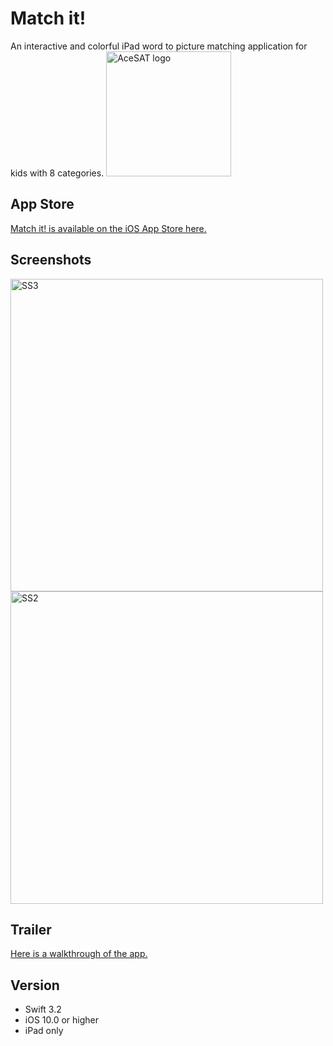 # Match it!
An interactive and colorful iPad word to picture matching application for kids with 8 categories. 
<img src='https://user-images.githubusercontent.com/29730588/35075909-89cf87b2-fbaa-11e7-90a2-29546964e9df.png' title='Match it! logo' width='200' alt='AceSAT logo' />


## App Store

[Match it! is available on the iOS App Store here.](https://itunes.apple.com/in/app/match-it-for-kids/id1317194067?mt=8)

## Screenshots
<img src='https://user-images.githubusercontent.com/29730588/35075855-53236ac6-fbaa-11e7-912f-9b508fe5f986.png' title='' width='500' alt='SS3' />
<img src='https://user-images.githubusercontent.com/29730588/35075854-53069cd4-fbaa-11e7-93bb-d376fe023c8d.png' title='' width='500' alt='SS2' />

## Trailer

[Here is a walkthrough of the app.](https://www.youtube.com/watch?v=Pd4rVSeu3oo)

## Version
* Swift 3.2
* iOS 10.0 or higher
* iPad only
